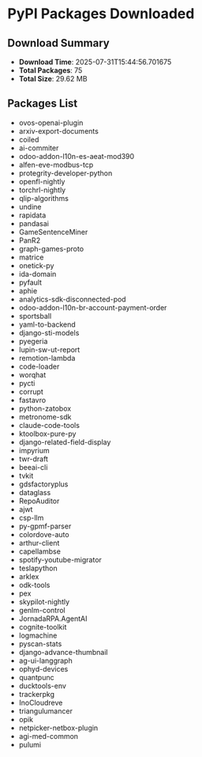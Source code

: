 # PyPI Packages Downloaded

## Download Summary
- **Download Time**: 2025-07-31T15:44:56.701675
- **Total Packages**: 75
- **Total Size**: 29.62 MB

## Packages List
- ovos-openai-plugin
- arxiv-export-documents
- coiled
- ai-commiter
- odoo-addon-l10n-es-aeat-mod390
- alfen-eve-modbus-tcp
- protegrity-developer-python
- openfl-nightly
- torchrl-nightly
- qlip-algorithms
- undine
- rapidata
- pandasai
- GameSentenceMiner
- PanR2
- graph-games-proto
- matrice
- onetick-py
- ida-domain
- pyfault
- aphie
- analytics-sdk-disconnected-pod
- odoo-addon-l10n-br-account-payment-order
- sportsball
- yaml-to-backend
- django-sti-models
- pyegeria
- lupin-sw-ut-report
- remotion-lambda
- code-loader
- worqhat
- pycti
- corrupt
- fastavro
- python-zatobox
- metronome-sdk
- claude-code-tools
- ktoolbox-pure-py
- django-related-field-display
- impyrium
- twr-draft
- beeai-cli
- tvkit
- gdsfactoryplus
- dataglass
- RepoAuditor
- ajwt
- csp-llm
- py-gpmf-parser
- colordove-auto
- arthur-client
- capellambse
- spotify-youtube-migrator
- teslapython
- arklex
- odk-tools
- pex
- skypilot-nightly
- genlm-control
- JornadaRPA.AgentAI
- cognite-toolkit
- logmachine
- pyscan-stats
- django-advance-thumbnail
- ag-ui-langgraph
- ophyd-devices
- quantpunc
- ducktools-env
- trackerpkg
- InoCloudreve
- triangulumancer
- opik
- netpicker-netbox-plugin
- agi-med-common
- pulumi
